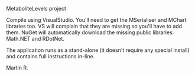 MetaboliteLevels project

Compile using VisualStudio. You'll need to get the MSerialiser and MChart libraries too.
VS will complain that they are missing so you'll have to add them.
NuGet will automatically download the missing public libraries: Math.NET and RDotNet.

The application runs as a stand-alone (it doesn't require any special install) and contains full instructions in-line.

Martin R.